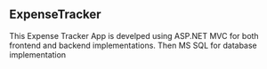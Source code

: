 ## ExpenseTracker
This Expense Tracker App is develped using ASP.NET MVC for both frontend and backend implementations. Then MS SQL for database implementation



